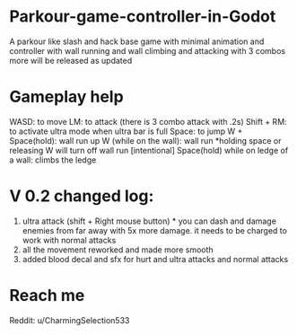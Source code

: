 # Parkour-game-controller-in-Godot
A parkour like slash and hack base game with minimal animation and controller with wall running and wall climbing and attacking with 3 combos more will be released as updated

# Gameplay help
WASD: to move
LM: to attack (there is 3 combo attack with .2s)
Shift + RM: to activate ultra mode when ultra bar is full
Space: to jump
W + Space(hold): wall run up
W (while on the wall): wall run *holding space or releasing W will turn off wall run [intentional]
Space(hold) while on ledge of a wall: climbs the ledge

# V 0.2 changed log:
1. ultra attack (shift + Right mouse button) * you can dash and damage enemies from far away with 5x more damage. it needs to be charged to work with normal attacks
2. all the movement reworked and made more smooth
3. added blood decal and sfx for hurt and ultra attacks and normal attacks

# Reach me
Reddit: u/CharmingSelection533
